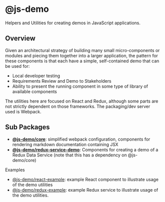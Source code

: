 # @js-demo

Helpers and Utilities for creating demos in JavaScript applications.

## Overview

Given an architectural strategy of building many small micro-components or modules and piecing them together into a larger application, the pattern for these components is that each have a simple, self-contained demo that can be used for:

* Local developer testing
* Requirements Review and Demo to Stakeholders
* Ability to present the running component in some type of library of available components

The utilities here are focused on React and Redux, although some parts are not strictly dependent on those frameworks. The packaging/dev server used is Webpack.

## Sub Packages
* **[@js-demo/core](packages/core/README.md)**: simplified webpack configuration, components for rendering markdown documentation containing JSX
* **[@js-demo/redux-service-demo](packages/redux-service-demo/README.md)**: Components for creating a demo of a Redux Data Service (note that this has a dependency on @js-demo/core)

Examples
* [@js-demo/react-example](packages/react-example/README.md): example React component to illustrate usage of the demo utilities
* [@js-demo/redux-example](packages/redux-example/README.md): example Redux service to illustrate usage of the demo utilities.
